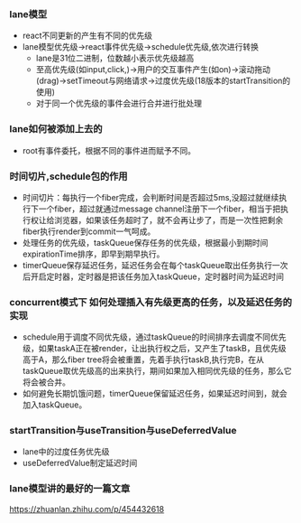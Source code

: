 ### lane模型
  + react不同更新的产生有不同的优先级
  + lane模型优先级->react事件优先级->schedule优先级,依次进行转换
    - lane是31位二进制，位数越小表示优先级越高
    - 至高优先级(如input,click,)->用户的交互事件产生(如on)->滚动拖动(drag)->setTimeout与网络请求->过度优先级(18版本的startTransition的使用)
    - 对于同一个优先级的事件会进行合并进行批处理
### lane如何被添加上去的
  + root有事件委托，根据不同的事件进而赋予不同。
### 

### 时间切片,schedule包的作用
 + 时间切片：每执行一个fiber完成，会判断时间是否超过5ms,没超过就继续执行下一个fiber，超过就通过message channel注册下一个fiber，相当于把执行权让给浏览器，如果该任务超时了，就不会再让步了，而是一次性把剩余fiber执行render到commit一气呵成。
 + 处理任务的优先级，taskQueue保存任务的优先级，根据最小到期时间expirationTime排序，即早到期早执行。
 + timerQueue保存延迟任务，延迟任务会在每个taskQueue取出任务执行一次后开启定时器，定时器是把该任务加入taskQueue，定时器时间为延迟时间
### concurrent模式下 如何处理插入有先级更高的任务，以及延迟任务的实现
 + schedule用于调度不同优先级，通过taskQueue的时间排序去调度不同优先级，如果taskA正在被render，让出执行权之后，又产生了taskB，且优先级高于A，那么fiber tree将会被重置，先着手执行taskB,执行完B，在从taskQueue取优先级高的出来执行，期间如果加入相同优先级的任务，那么它将会被合并。
 + 如何避免长期饥饿问题，timerQueue保留延迟任务，如果延迟时间到，就会加入taskQueue。
### startTransition与useTransition与useDeferredValue
 + lane中的过度任务优先级
 + useDeferredValue制定延迟时间
### lane模型讲的最好的一篇文章
<https://zhuanlan.zhihu.com/p/454432618>
